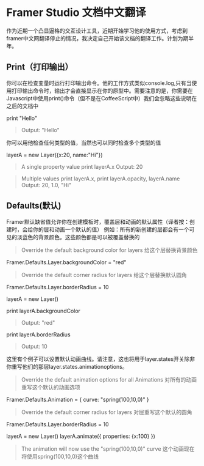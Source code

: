 Framer Studio 文档中文翻译
=============================================================================

作为近期一个凸显逼格的交互设计工具，近期开始学习他的使用方式，考虑到framer中文网翻译停止的情况，我决定自己开始该文档的翻译工作。计划为期半年。


Print（打印输出）
------------------------------------------------------------------------
你可以在检查变量时运行打印输出命令。他的工作方式类似console.log,只有当使用打印输出命令时，输出才会直接显示在你的原型中。需要注意的是，你需要在Javascript中使用print()命令（但不是在CoffeeScript中）我们会忽略这些说明在之后的文档中



print "Hello" 
> Output: "Hello"


你可以用他检查任何类型的值，当然也可以同时检查多个类型的值


layerA = new Layer({x:20, name:"Hi"})

> A single property value
print layerA.x
> Output: 20

> Multiple values
print layerA.x, print layerA.opacity, layerA.name
> Output: 20, 1.0, "Hi"


Defaults(默认)
------------------------------------------------------------------------
Framer默认缺省值允许你在创建模板时，覆盖层和动画的默认属性（译者按：创建时，会给你的层和动画一个默认的值）
例如：所有的新创建的层都会有一个可见的淡蓝色的背景颜色。这些颜色都是可以被覆盖替换的


> Override the default background color for layers
给这个层替换背景颜色

Framer.Defaults.Layer.backgroundColor = "red"

> Override the default corner radius for layers
给这个层替换默认圆角

Framer.Defaults.Layer.borderRadius = 10

layerA = new Layer()

print layerA.backgroundColor
> Output: "red"

print layerA.borderRadius
> Output: 10



这里有个例子可以设置默认动画曲线。请注意，这也将用于layer.states开关除非你重写他们的那层layer.states.animationoptions。


> Override the default animation options for all Animations
对所有的动画重写这个默认的动画选项

Framer.Defaults.Animation = {
    curve: "spring(100,10,0)"
}

> Override the default corner radius for layers
对层重写这个默认的圆角

Framer.Defaults.Layer.borderRadius = 10

layerA = new Layer()
layerA.animate({
    properties: {x:100}
})

> The animation will now use the "spring(100,10,0)" curve
这个动画现在将使用spring(100,10,0)这个曲线


